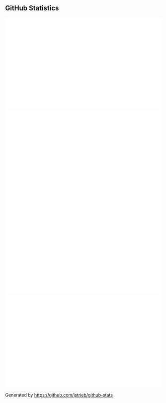 <!--
## GitHub Readme Stats

[![Jrchyang's GitHub stats](https://github-readme-stats.vercel.app/api?username=jrchyang&count_private=true&theme=onedark)](https://github.com/anuraghazra/github-readme-stats)
-->

## GitHub Statistics

![](https://raw.githubusercontent.com/jrchyang/github-stats/master/generated/overview.svg#gh-dark-mode-only)
![](https://raw.githubusercontent.com/jrchyang/github-stats/master/generated/overview.svg#gh-light-mode-only)
![](https://raw.githubusercontent.com/jrchyang/github-stats/master/generated/languages.svg#gh-dark-mode-only)
![](https://raw.githubusercontent.com/jrchyang/github-stats/master/generated/languages.svg#gh-light-mode-only)

Generated by https://github.com/jstrieb/github-stats
